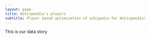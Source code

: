 ```yaml
---
layout: page
title: Wikispeedia's players
subtitle: Player based optimization of wikipedia for Wikispeedia!
---
```


This is our data story
